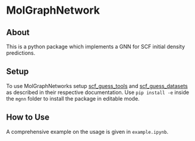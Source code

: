 # MolGraphNetwork

## About

This is a python package which implements a GNN for SCF initial density predictions. 

## Setup 
To use MolGraphNetworks setup [scf_guess_tools](https://github.com/hauser-group/scf_guess_tools) and [scf_guess_datasets](https://github.com/hauser-group/scf_guess_datasets) as described in their respective documentation. 
Use `pip install -e` inside the `mgnn` folder to install the package in editable mode. 

## How to Use
A comprehensive example on the usage is given in `example.ipynb`. 
